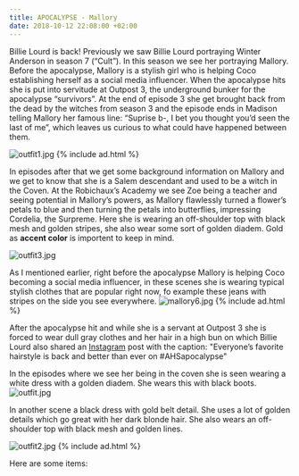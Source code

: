 ```yaml
---
title: APOCALYPSE - Mallory
date: 2018-10-12 22:08:00 +02:00
---
```


Billie Lourd is back! Previously we saw Billie Lourd portraying Winter Anderson in season 7 (“Cult”). In this season we see her portraying Mallory. Before the apocalypse, Mallory is a stylish girl who is helping Coco establishing herself as a social media influencer. When the apocalypse hits she is put into servitude at Outpost 3, the underground bunker for  the apocalypse  “survivors”. At the end of episode 3 she get brought back from the dead by the witches from season 3 and the episode ends in Madison telling Mallory her famous line:  “Suprise b-, I bet you thought you’d seen the last of me”, which leaves us curious to what could have happened between them. 

![outfit1.jpg](/uploads/outfit1.jpg)
{% include ad.html %}

In episodes after that we get some background information on Mallory and we get to know that she is a Salem descendant and used to be a witch in the Coven. At the Robichaux’s Academy we see Zoe being a teacher and seeing potential in Mallory’s powers, as Mallory flawlessly turned a flower’s petals to blue and then turning the petals into butterflies, impressing Cordelia, the Surpreme. Here she is wearing an off-shoulder top with black mesh and golden stripes, she also wear some sort of golden diadem. Gold as **accent color** is importent to keep in mind.

![outfit3.jpg](/uploads/outfit3.jpg)

As I mentioned earlier, right before the apocalypse Mallory is helping Coco becoming a social media influencer, in these scenes she is wearing typical stylish clothes that are popular right now, fo example these jeans with stripes on the side you see everywhere.
![mallory6.jpg](/uploads/mallory6.jpg)
{% include ad.html %}

After the apocalypse hit and while she is a servant at Outpost 3 she is forced to wear dull gray clothes and her hair in a high bun on which Billie Lourd also shared an [Instagram](https://www.instagram.com/p/Boe4rsZFdiK/?hl=en&taken-by=praisethelourd) post with the caption: "Everyone’s favorite hairstyle is back and better than ever on #AHSapocalypse" 

In the episodes where we see her being in the coven she is seen wearing a white dress with a golden diadem. She wears this with black boots.
![outfit.jpg](/uploads/outfit.jpg)

In another scene a black dress with gold belt detail. She uses a lot of golden details which go great with her dark blonde hair. She also wears an off-shoulder top with black mesh and golden lines.

![outfit2.jpg](/uploads/outfit2.jpg)
{% include ad.html %}

Here are some items:

